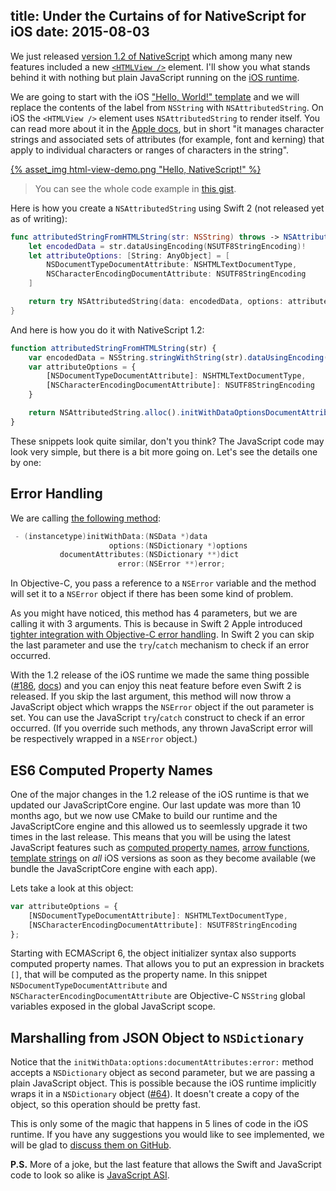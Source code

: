title: Under the Curtains of <HTMLView /> for NativeScript for iOS
date: 2015-08-03
---

We just released [version 1.2 of NativeScript](https://www.nativescript.org/blog/nativescript-1.2-release---live-sync-push-notifications-native-plugins-and-more) which among many new features included a new [`<HTMLView />`](https://docs.nativescript.org/ApiReference/ui/html-view/HOW-TO) element. I'll show you what stands behind it with nothing but plain JavaScript running on the [iOS runtime](https://github.com/NativeScript/ios-runtime).

<!-- more -->

We are going to start with the iOS ["Hello, World!" template](https://docs.nativescript.org/runtimes/ios/getting-started/HelloWorld) and we will replace the contents of the label from `NSString` with `NSAttributedString`. On iOS the `<HTMLView />` element uses `NSAttributedString` to render itself. You can read more about it in the [Apple docs](https://developer.apple.com/library/ios/documentation/Cocoa/Reference/Foundation/Classes/NSAttributedString_Class/), but in short "it manages character strings and associated sets of attributes (for example, font and kerning) that apply to individual characters or ranges of characters in the string".

[{% asset_img html-view-demo.png "Hello, NativeScript!" %}](https://gist.github.com/jasssonpet/1637318e302096148885)

> You can see the whole code example in [this gist](https://gist.github.com/jasssonpet/1637318e302096148885).

Here is how you create a `NSAttributedString` using Swift 2 (not released yet as of writing):
```swift
func attributedStringFromHTMLString(str: NSString) throws -> NSAttributedString {
    let encodedData = str.dataUsingEncoding(NSUTF8StringEncoding)!
    let attributeOptions: [String: AnyObject] = [
        NSDocumentTypeDocumentAttribute: NSHTMLTextDocumentType,
        NSCharacterEncodingDocumentAttribute: NSUTF8StringEncoding
    ]

    return try NSAttributedString(data: encodedData, options: attributeOptions, documentAttributes: nil)
}
```

And here is how you do it with NativeScript 1.2:
```javascript
function attributedStringFromHTMLString(str) {
    var encodedData = NSString.stringWithString(str).dataUsingEncoding(NSUTF8StringEncoding)
    var attributeOptions = {
        [NSDocumentTypeDocumentAttribute]: NSHTMLTextDocumentType,
        [NSCharacterEncodingDocumentAttribute]: NSUTF8StringEncoding
    }

    return NSAttributedString.alloc().initWithDataOptionsDocumentAttributesError(encodedData, attributeOptions, null)
}
```

These snippets look quite similar, don't you think? The JavaScript code may look very simple, but there is a bit more going on. Let's see the details one by one:

## Error Handling
We are calling [the following method](https://developer.apple.com/library/prerelease/ios/documentation/UIKit/Reference/NSAttributedString_UIKit_Additions/index.html#//apple_ref/occ/instm/NSAttributedString/initWithData:options:documentAttributes:error:):
```objectivec
 - (instancetype)initWithData:(NSData *)data
                      options:(NSDictionary *)options
           documentAttributes:(NSDictionary **)dict
                        error:(NSError **)error;
```

In Objective-C, you pass a reference to a `NSError` variable and the method will set it to a `NSError` object if there has been some kind of problem.

As you might have noticed, this method has 4 parameters, but we are calling it with 3 arguments. This is because in Swift 2 Apple introduced [tighter integration with Objective-C error handling](https://developer.apple.com/library/prerelease/ios/documentation/Swift/Conceptual/BuildingCocoaApps/AdoptingCocoaDesignPatterns.html#//apple_ref/doc/uid/TP40014216-CH7-ID10).  In Swift 2 you can skip the last parameter and use the `try`/`catch` mechanism to check if an error occurred.

With the 1.2 release of the iOS runtime we made the same thing possible ([#186](https://github.com/NativeScript/ios-runtime/issues/186), [docs](https://docs.nativescript.org/runtimes/ios/marshalling/Marshalling-Overview#nserror--marshalling)) and you can enjoy this neat feature before even Swift 2 is released. If you skip the last argument, this method will now throw a JavaScript object which wrapps the `NSError` object if the out parameter is set. You can use the JavaScript `try`/`catch` construct to check if an error occurred. (If you override such methods, any thrown JavaScript error will be respectively wrapped in a `NSError` object.)

## ES6 Computed Property Names
One of the major changes in the 1.2 release of the iOS runtime is that we updated our JavaScriptCore engine. Our last update was more than 10 months ago, but we now use CMake to build our runtime and the JavaScriptCore engine and this allowed us to seemlessly upgrade it two times in the last release. This means that you will be using the latest JavaScript features such as [computed property names](https://developer.mozilla.org/en-US/docs/Web/JavaScript/Reference/Operators/Object_initializer#Computed_property_names), [arrow functions](https://developer.mozilla.org/en-US/docs/Web/JavaScript/Reference/Functions/Arrow_functions), [template strings](https://developer.mozilla.org/en-US/docs/Web/JavaScript/Reference/template_strings) on _all_ iOS versions as soon as they become available (we bundle the JavaScriptCore engine with each app).

Lets take a look at this object:
```javascript
var attributeOptions = {
    [NSDocumentTypeDocumentAttribute]: NSHTMLTextDocumentType,
    [NSCharacterEncodingDocumentAttribute]: NSUTF8StringEncoding
};
```

Starting with ECMAScript 6, the object initializer syntax also supports computed property names. That allows you to put an expression in brackets `[]`, that will be computed as the property name. In this snippet `NSDocumentTypeDocumentAttribute` and `NSCharacterEncodingDocumentAttribute` are Objective-C `NSString` global variables exposed in the global JavaScript scope.


## Marshalling from JSON Object to `NSDictionary`
Notice that the `initWithData:options:documentAttributes:error:` method accepts a `NSDictionary` object as second parameter, but we are passing a plain JavaScript object. This is possible because the iOS runtime implicitly wraps it in a `NSDictionary` object ([#64](https://github.com/NativeScript/ios-runtime/pull/64)). It doesn't create a copy of the object, so this operation should be pretty fast.

This is only some of the magic that happens in 5 lines of code in the iOS runtime. If you have any suggestions you would like to see implemented, we will be glad to [discuss them on GitHub](https://github.com/NativeScript/ios-runtime/issues/new).

**P.S.** More of a joke, but the last feature that allows the Swift and JavaScript code to look so alike is [JavaScript ASI](https://developer.mozilla.org/en-US/docs/Web/JavaScript/Reference/Lexical_grammar#Automatic_semicolon_insertion).
